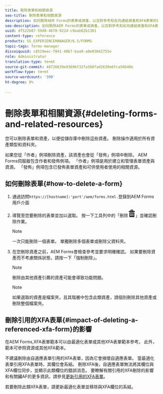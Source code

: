 ```yaml
---
title: 刪除表單和相關資源
seo-title: 刪除表單和相關資源
description: 如何刪除AEM Forms的表單或資產，以及對參考和反向連結資產和XFA表單的影響。
seo-description: 如何刪除AEM Forms的表單或資產，以及對參考和反向連結資產和XFA表單的影響。
uuid: df522b87-59d8-4678-922d-c9aab82b1381
content-type: reference
products: SG_EXPERIENCEMANAGER/6.5/FORMS
topic-tags: forms-manager
discoiquuid: c8519eec-f841-4867-baa9-a9e03042755e
role: Administrator
translation-type: tm+mt
source-git-commit: 48726639e93696f32fa368fad2630e6fca50640e
workflow-type: tm+mt
source-wordcount: '399'
ht-degree: 0%

---
```



# 刪除表單和相關資源{#deleting-forms-and-related-resources}

您可以刪除表單和資產，以便從儲存庫中刪除這些資產。 刪除操作適用於所有資產類型和資料夾。

如果您從「作者」例項刪除資產，該資產也會從「發佈」例項中刪除。 AEM Forms伺服器包含作者和發佈例項。 「作者」例項是用於建立和管理表單資產與資源。 「發佈」例項包含已發佈表單資產和可供使用者使用的相關資源。

## 如何刪除表單{#how-to-delete-a-form}

1. 通過訪問`https://[hostname]:'port'/aem/forms.html.`登錄到AEM Forms用戶介面
1. 導覽至您要刪除的表單並加以選取。 按一下工具列中的「刪除![aem6forms_delete2](assets/aem6forms_delete2.png)」並確認刪除作業。

   >[!NOTE]
   >
   >一次只能刪除一個表單。 單獨刪除多個表單或刪除父資料夾。

1. 在您刪除資產之前，AEM Forms會檢查參考並要求明確確認。 如果要刪除資產而不考慮關係狀態，請按一下「強制刪除」。

   >[!NOTE]
   >
   >刪除由其他資產引薦的資產可能會導致功能問題。

   >[!NOTE]
   >
   >如果選取的資產是檔案夾，且其階層中包含此類資產，請個別刪除其他資產或刪除整個檔案夾。

## 刪除引用的XFA表單{#impact-of-deleting-a-referenced-xfa-form}的影響

在AEM Forms,XFA表單範本可以由最適化表單或其他XFA表單範本參考。 此外，範本可參照資源或其他XFA範本。

不建議刪除由自適應表單引用的XFA表單，因為它會損壞自適應表單。 當最適化表單引用XFA表單時，其欄位會系結。 刪除XFA後，自適應表單無法將其欄位與XFA欄位同步，並顯示此類欄位的錯誤消息。 要瞭解有關引用的XFA刪除的影響和有關臟AF的更多資訊，請參見[更新引用的XFA表單](/help/forms/using/get-xdp-pdf-documents-aem.md#p-updating-referenced-xfa-forms-p)。

若要刪除此類XFA表單，請更新最適化表單並移除與XFA欄位的系結。
